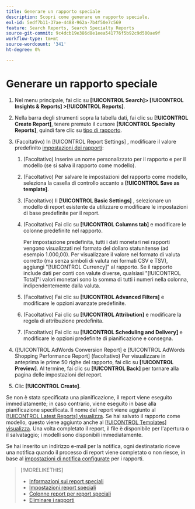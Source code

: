 ```yaml
---
title: Generare un rapporto speciale
description: Scopri come generare un rapporto speciale.
exl-id: 5edf7b11-37ae-4488-962a-7b4f50e7c569
feature: Search Reports, Search Specialty Reports
source-git-commit: 9c4dcb19e386d8e1eea541776f5b92c9d500ae9f
workflow-type: tm+mt
source-wordcount: '341'
ht-degree: 0%

---
```


# Generare un rapporto speciale

1. Nel menu principale, fai clic su **[!UICONTROL Search]> [!UICONTROL Insights & Reports] >[!UICONTROL Reports]**.

1. Nella barra degli strumenti sopra la tabella dati, fai clic su **[!UICONTROL Create Report]**, tenere premuto il cursore **[!UICONTROL Specialty Reports]**, quindi fare clic su [tipo di rapporto](/help/search-social-commerce/reports/management/specialty/specialty-report-about.md).

1. (Facoltativo) In [!UICONTROL Report Settings] , modificare il valore predefinito [impostazioni dei rapporti](specialty-report-settings.md):

   1. (Facoltativo) Inserire un nome personalizzato per il rapporto e per il modello (se si salva il rapporto come modello).

   1. (Facoltativo) Per salvare le impostazioni del rapporto come modello, seleziona la casella di controllo accanto a **[!UICONTROL Save as template]**.

   1. (Facoltativo) Il **[!UICONTROL Basic Settings]** , selezionare un modello di report esistente da utilizzare o modificare le impostazioni di base predefinite per il report.

   1. (Facoltativo) Fai clic su **[!UICONTROL Columns tab]** e modificare le colonne predefinite nel rapporto.

      Per impostazione predefinita, tutti i dati monetari nei rapporti vengono visualizzati nel formato del dollaro statunitense (ad esempio 1.000,00). Per visualizzare il valore nel formato di valuta corretto (ma senza simboli di valuta nei formati CSV e TSV), aggiungi &quot;[!UICONTROL Currency]&quot; al rapporto. Se il rapporto include dati per conti con valute diverse, qualsiasi &quot;[!UICONTROL Total]&quot;i valori monetari sono la somma di tutti i numeri nella colonna, indipendentemente dalla valuta.

   1. (Facoltativo) Fai clic su **[!UICONTROL Advanced Filters]** e modificare le opzioni avanzate predefinite.

   1. (Facoltativo) Fai clic su **[!UICONTROL Attribution]** e modificare la regola di attribuzione predefinita.

   1. (Facoltativo) Fai clic su **[!UICONTROL Scheduling and Delivery]** e modificare le opzioni predefinite di pianificazione e consegna.

1. ([!UICONTROL AdWords Conversion Report] e [!UICONTROL AdWords Shopping Performance Report] (facoltativo) Per visualizzare in anteprima le prime 50 righe del rapporto, fai clic su **[!UICONTROL Preview]**. Al termine, fai clic su **[!UICONTROL Back]** per tornare alla pagina delle impostazioni del report.

1. Clic **[!UICONTROL Create]**.

Se non è stata specificata una pianificazione, il report viene eseguito immediatamente; in caso contrario, viene eseguito in base alla pianificazione specificata. Il nome del report viene aggiunto al [[!UICONTROL Latest Reports] visualizza](/help/search-social-commerce/reports/report-about.md). Se hai salvato il rapporto come modello, questo viene aggiunto anche al [[!UICONTROL Templates] visualizza](/help/search-social-commerce/reports/report-about.md). Una volta completato il report, il file è disponibile per l&#39;apertura o il salvataggio; i modelli sono disponibili immediatamente.

Se hai inserito un indirizzo e-mail per la notifica, ogni destinatario riceve una notifica quando il processo di report viene completato o non riesce, in base al [impostazioni di notifica configurate](/help/search-social-commerce/notifications/notification-edit.md) per i rapporti.

>[!MORELIKETHIS]
>
>* [Informazioni sui report speciali](/help/search-social-commerce/reports/management/specialty/specialty-report-about.md)
>* [Impostazioni report speciali](/help/search-social-commerce/reports/management/specialty/specialty-report-settings.md)
>* [Colonne report per report speciali](/help/search-social-commerce/reports/management/specialty/specialty-report-columns.md)
>* [Eliminare i rapporti](/help/search-social-commerce/reports/management/report-delete.md)
